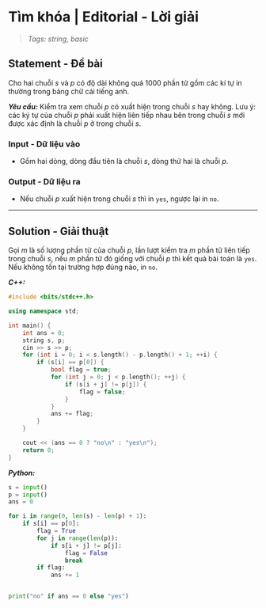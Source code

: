 
# Tìm khóa | Editorial - Lời giải

> *Tags: string, basic*

## Statement - Đề bài

Cho hai chuỗi $s$ và $p$ có độ dài không quá $1000$ phần tử gồm các kí tự in thường trong bảng chữ cái tiếng anh.

***Yêu cầu:*** Kiểm tra xem chuỗi $p$ có xuất hiện trong chuỗi $s$ hay không. Lưu ý: các ký tự của chuỗi $p$ phải xuất hiện liên tiếp nhau bên trong chuỗi $s$ mới được xác định là chuỗi $p$ ở trong chuỗi $s$.

### Input - Dữ liệu vào

- Gồm hai dòng, dòng đầu tiên là chuỗi $s$, dòng thứ hai là chuỗi $p$.

### Output - Dữ liệu ra

- Nếu chuỗi $p$ xuất hiện trong chuỗi $s$ thì in `yes`, ngược lại in `no`.

---

## Solution - Giải thuật

Gọi $m$ là số lượng phần tử của chuỗi $p$, lần lượt kiểm tra $m$ phần tử liên tiếp trong chuỗi $s$, nếu $m$ phần tử đó giống với chuỗi $p$ thì kết quả bài toán là `yes`. Nếu không tồn tại trường hợp đúng nào, in `no`.

***C++:***

```cpp
#include <bits/stdc++.h>

using namespace std;

int main() {
    int ans = 0;
    string s, p;
    cin >> s >> p;
    for (int i = 0; i < s.length() - p.length() + 1; ++i) {
        if (s[i] == p[0]) {
            bool flag = true;
            for (int j = 0; j < p.length(); ++j) {
                if (s[i + j] != p[j]) {
                    flag = false;
                }
            }
            ans += flag;
        }
    }

    cout << (ans == 0 ? "no\n" : "yes\n");
    return 0;
}
```

***Python:***

```py
s = input()
p = input()
ans = 0

for i in range(0, len(s) - len(p) + 1):
    if s[i] == p[0]:
        flag = True
        for j in range(len(p)):
            if s[i + j] != p[j]:
                flag = False
                break
        if flag:
            ans += 1


print("no" if ans == 0 else "yes")
```